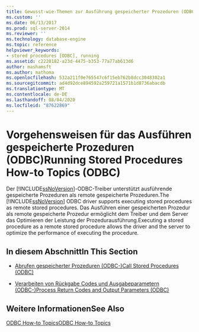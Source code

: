 ```yaml
---
title: Gewusst-wie-Themen zur Ausführung gespeicherter Prozeduren (ODBC) | Microsoft-Dokumentation
ms.custom: ''
ms.date: 06/13/2017
ms.prod: sql-server-2014
ms.reviewer: ''
ms.technology: database-engine
ms.topic: reference
helpviewer_keywords:
- stored procedures [ODBC], running
ms.assetid: c2220182-a23d-4475-b353-77a77ab613d6
author: mashamsft
ms.author: mathoma
ms.openlocfilehash: 532a211f0e765547c6f15eb762b8dcc3048302a1
ms.sourcegitcommit: ad4d92dce894592a259721a1571b1d8736abacdb
ms.translationtype: MT
ms.contentlocale: de-DE
ms.lasthandoff: 08/04/2020
ms.locfileid: "87622869"
---
```

# <a name="running-stored-procedures-how-to-topics-odbc"></a><span data-ttu-id="bae7a-102">Vorgehensweisen für das Ausführen gespeicherte Prozeduren (ODBC)</span><span class="sxs-lookup"><span data-stu-id="bae7a-102">Running Stored Procedures How-to Topics (ODBC)</span></span>
  <span data-ttu-id="bae7a-103">Der [!INCLUDE[ssNoVersion](../../includes/ssnoversion-md.md)]-ODBC-Treiber unterstützt ausführende gespeicherte Prozeduren als remote gespeicherte Prozeduren.</span><span class="sxs-lookup"><span data-stu-id="bae7a-103">The [!INCLUDE[ssNoVersion](../../includes/ssnoversion-md.md)] ODBC driver supports executing stored procedures as remote stored procedures.</span></span> <span data-ttu-id="bae7a-104">Das Ausführen einer gespeicherten Prozedur als remote gespeicherte Prozedur ermöglicht dem Treiber und dem Server das Optimieren der Leistung der Prozedurausführung.</span><span class="sxs-lookup"><span data-stu-id="bae7a-104">Executing a stored procedure as a remote stored procedure allows the driver and the server to optimize the performance of executing the procedure.</span></span>  
  
## <a name="in-this-section"></a><span data-ttu-id="bae7a-105">In diesem Abschnitt</span><span class="sxs-lookup"><span data-stu-id="bae7a-105">In This Section</span></span>  
  
-   [<span data-ttu-id="bae7a-106">Abrufen gespeicherter Prozeduren &#40;ODBC-&#41;</span><span class="sxs-lookup"><span data-stu-id="bae7a-106">Call Stored Procedures &#40;ODBC&#41;</span></span>](../../relational-databases/native-client-odbc-how-to/running-stored-procedures-call-stored-procedures.md)  
  
-   [<span data-ttu-id="bae7a-107">Verarbeiten von Rückgabe Codes und Ausgabeparametern &#40;ODBC-&#41;</span><span class="sxs-lookup"><span data-stu-id="bae7a-107">Process Return Codes and Output Parameters &#40;ODBC&#41;</span></span>](../../relational-databases/native-client-odbc-how-to/running-stored-procedures-process-return-codes-and-output-parameters.md)  
  
## <a name="see-also"></a><span data-ttu-id="bae7a-108">Weitere Informationen</span><span class="sxs-lookup"><span data-stu-id="bae7a-108">See Also</span></span>  
 [<span data-ttu-id="bae7a-109">ODBC How-to Topics</span><span class="sxs-lookup"><span data-stu-id="bae7a-109">ODBC How-to Topics</span></span>](../../relational-databases/native-client-odbc-how-to/odbc-how-to-topics.md)  
  
  
